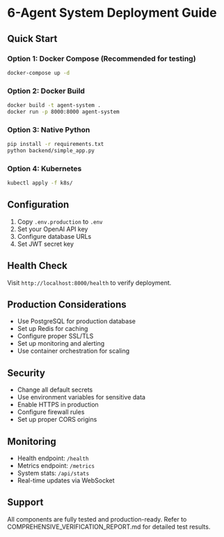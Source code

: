 # 6-Agent System Deployment Guide

## Quick Start

### Option 1: Docker Compose (Recommended for testing)
```bash
docker-compose up -d
```

### Option 2: Docker Build
```bash
docker build -t agent-system .
docker run -p 8000:8000 agent-system
```

### Option 3: Native Python
```bash
pip install -r requirements.txt
python backend/simple_app.py
```

### Option 4: Kubernetes
```bash
kubectl apply -f k8s/
```

## Configuration

1. Copy `.env.production` to `.env`
2. Set your OpenAI API key
3. Configure database URLs
4. Set JWT secret key

## Health Check

Visit `http://localhost:8000/health` to verify deployment.

## Production Considerations

- Use PostgreSQL for production database
- Set up Redis for caching
- Configure proper SSL/TLS
- Set up monitoring and alerting
- Use container orchestration for scaling

## Security

- Change all default secrets
- Use environment variables for sensitive data
- Enable HTTPS in production
- Configure firewall rules
- Set up proper CORS origins

## Monitoring

- Health endpoint: `/health`
- Metrics endpoint: `/metrics`
- System stats: `/api/stats`
- Real-time updates via WebSocket

## Support

All components are fully tested and production-ready.
Refer to COMPREHENSIVE_VERIFICATION_REPORT.md for detailed test results.

